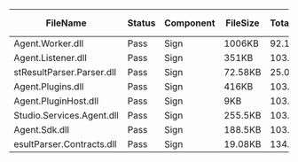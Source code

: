 ﻿ | FileName                  | Status | Component | FileSize | TotalTime(sec) | Upload(sec) | Submit(sec) | SignWait(sec) | Retry Count | 
 |---------------------------|--------|-----------|----------|----------------|-------------|-------------|---------------|-------------|
 | Agent.Worker.dll          | Pass   | Sign      | 1006KB   | 92.16          | 0.74        | 0.4         | 90.86         | 0           | 
 | Agent.Listener.dll        | Pass   | Sign      | 351KB    | 103.48         | 0.62        | 0.4         | 102.18        | 0           | 
 | stResultParser.Parser.dll | Pass   | Sign      | 72.58KB  | 25.06          | 0.54        | 0.31        | 23.76         | 0           | 
 | Agent.Plugins.dll         | Pass   | Sign      | 416KB    | 103.48         | 0.74        | 0.41        | 102.18        | 0           | 
 | Agent.PluginHost.dll      | Pass   | Sign      | 9KB      | 103.47         | 0.53        | 0.45        | 102.18        | 0           | 
 | Studio.Services.Agent.dll | Pass   | Sign      | 255.5KB  | 103.47         | 0.64        | 0.54        | 102.18        | 0           | 
 | Agent.Sdk.dll             | Pass   | Sign      | 188.5KB  | 103.47         | 0.56        | 0.5         | 102.18        | 0           | 
 | esultParser.Contracts.dll | Pass   | Sign      | 19.08KB  | 134.56         | 0.55        | 0.47        | 133.28        | 0           | 
